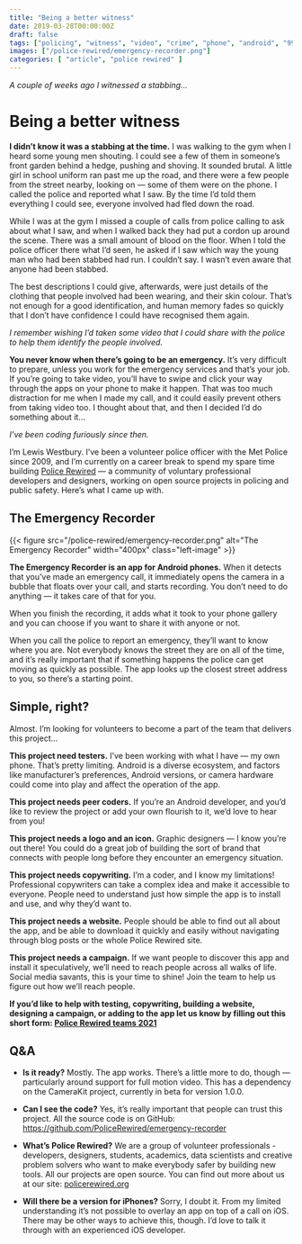 ```yaml
---
title: "Being a better witness"
date: 2019-03-28T00:00:00Z
draft: false
tags: ["policing", "witness", "video", "crime", "phone", "android", "999", "emergency", "civic tech" ]
images: ["/police-rewired/emergency-recorder.png"]
categories: [ "article", "police rewired" ]
---
```


_A couple of weeks ago I witnessed a stabbing..._

# Being a better witness

**I didn’t know it was a stabbing at the time.** I was walking to the gym when I heard some young men shouting. I could see a few of them in someone’s front garden behind a hedge, pushing and shoving. It sounded brutal. A little girl in school uniform ran past me up the road, and there were a few people from the street nearby, looking on — some of them were on the phone. I called the police and reported what I saw. By the time I’d told them everything I could see, everyone involved had fled down the road.

While I was at the gym I missed a couple of calls from police calling to ask about what I saw, and when I walked back they had put a cordon up around the scene. There was a small amount of blood on the floor. When I told the police officer there what I’d seen, he asked if I saw which way the young man who had been stabbed had run. I couldn’t say. I wasn’t even aware that anyone had been stabbed.

The best descriptions I could give, afterwards, were just details of the clothing that people involved had been wearing, and their skin colour. That’s not enough for a good identification, and human memory fades so quickly that I don’t have confidence I could have recognised them again.

_I remember wishing I’d taken some video that I could share with the police to help them identify the people involved._

**You never know when there’s going to be an emergency.** It’s very difficult to prepare, unless you work for the emergency services and that’s your job. If you’re going to take video, you’ll have to swipe and click your way through the apps on your phone to make it happen. That was too much distraction for me when I made my call, and it could easily prevent others from taking video too. I thought about that, and then I decided I’d do something about it...

_I’ve been coding furiously since then._

I’m Lewis Westbury. I’ve been a volunteer police officer with the Met Police since 2009, and I’m currently on a career break to spend my spare time building [Police Rewired](https://policerewired.org) — a community of voluntary professional developers and designers, working on open source projects in policing and public safety. Here’s what I came up with.

## The Emergency Recorder

{{< figure src="/police-rewired/emergency-recorder.png" alt="The Emergency Recorder" width="400px" class="left-image" >}}

**The Emergency Recorder is an app for Android phones.** When it detects that you’ve made an emergency call, it immediately opens the camera in a bubble that floats over your call, and starts recording. You don’t need to do anything — it takes care of that for you.

When you finish the recording, it adds what it took to your phone gallery and you can choose if you want to share it with anyone or not.

When you call the police to report an emergency, they’ll want to know where you are. Not everybody knows the street they are on all of the time, and it’s really important that if something happens the police can get moving as quickly as possible. The app looks up the closest street address to you, so there’s a starting point. 

## Simple, right?

Almost. I’m looking for volunteers to become a part of the team that delivers this project...

**This project need testers.** I’ve been working with what I have — my own phone. That’s pretty limiting. Android is a diverse ecosystem, and factors like manufacturer’s preferences, Android versions, or camera hardware could come into play and affect the operation of the app.

**This project needs peer coders.** If you’re an Android developer, and you’d like to review the project or add your own flourish to it, we’d love to hear from you!

**This project needs a logo and an icon.** Graphic designers — I know you’re out there! You could do a great job of building the sort of brand that connects with people long before they encounter an emergency situation.

**This project needs copywriting.** I’m a coder, and I know my limitations! Professional copywriters can take a complex idea and make it accessible to everyone. People need to understand just how simple the app is to install and use, and why they’d want to.

**This project needs a website.** People should be able to find out all about the app, and be able to download it quickly and easily without navigating through blog posts or the whole Police Rewired site.

**This project needs a campaign.** If we want people to discover this app and install it speculatively, we’ll need to reach people across all walks of life. Social media savants, this is your time to shine! Join the team to help us figure out how we’ll reach people.

**If you’d like to help with testing, copywriting, building a website, designing a campaign, or adding to the app let us know by filling out this short form: [Police Rewired teams 2021](https://bit.ly/PoliceRewired-teams-2021)**

## Q&A

* **Is it ready?** Mostly. The app works. There’s a little more to do, though — particularly around support for full motion video. This has a dependency on the CameraKit project, currently in beta for version 1.0.0.

* **Can I see the code?** Yes, it’s really important that people can trust this project. All the source code is on GitHub: https://github.com/PoliceRewired/emergency-recorder

* **What’s Police Rewired?** We are a group of volunteer professionals - developers, designers, students, academics, data scientists and creative problem solvers who want to make everybody safer by building new tools. All our projects are open source. You can find out more about us at our site: [policerewired.org](https://policerewired.org)

* **Will there be a version for iPhones?** Sorry, I doubt it. From my limited understanding it’s not possible to overlay an app on top of a call on iOS. There may be other ways to achieve this, though. I’d love to talk it through with an experienced iOS developer.
